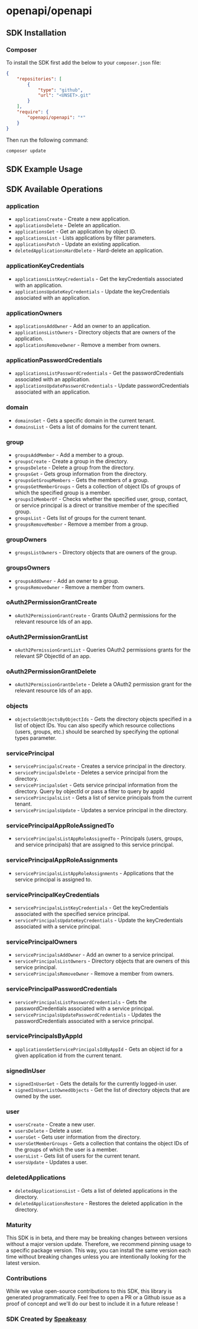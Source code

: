 # openapi/openapi

<!-- Start SDK Installation -->
## SDK Installation

### Composer

To install the SDK first add the below to your `composer.json` file:

```json
{
    "repositories": [
        {
            "type": "github",
            "url": "<UNSET>.git"
        }
    ],
    "require": {
        "openapi/openapi": "*"
    }
}
```

Then run the following command:

```bash
composer update
```
<!-- End SDK Installation -->

## SDK Example Usage
<!-- Start SDK Example Usage -->

<!-- End SDK Example Usage -->

<!-- Start SDK Available Operations -->
## SDK Available Operations


### application

* `applicationsCreate` - Create a new application.
* `applicationsDelete` - Delete an application.
* `applicationsGet` - Get an application by object ID.
* `applicationsList` - Lists applications by filter parameters.
* `applicationsPatch` - Update an existing application.
* `deletedApplicationsHardDelete` - Hard-delete an application.

### applicationKeyCredentials

* `applicationsListKeyCredentials` - Get the keyCredentials associated with an application.
* `applicationsUpdateKeyCredentials` - Update the keyCredentials associated with an application.

### applicationOwners

* `applicationsAddOwner` - Add an owner to an application.
* `applicationsListOwners` - Directory objects that are owners of the application.
* `applicationsRemoveOwner` - Remove a member from owners.

### applicationPasswordCredentials

* `applicationsListPasswordCredentials` - Get the passwordCredentials associated with an application.
* `applicationsUpdatePasswordCredentials` - Update passwordCredentials associated with an application.

### domain

* `domainsGet` - Gets a specific domain in the current tenant.
* `domainsList` - Gets a list of domains for the current tenant.

### group

* `groupsAddMember` - Add a member to a group.
* `groupsCreate` - Create a group in the directory.
* `groupsDelete` - Delete a group from the directory.
* `groupsGet` - Gets group information from the directory.
* `groupsGetGroupMembers` - Gets the members of a group.
* `groupsGetMemberGroups` - Gets a collection of object IDs of groups of which the specified group is a member.
* `groupsIsMemberOf` - Checks whether the specified user, group, contact, or service principal is a direct or transitive member of the specified group.
* `groupsList` - Gets list of groups for the current tenant.
* `groupsRemoveMember` - Remove a member from a group.

### groupOwners

* `groupsListOwners` - Directory objects that are owners of the group.

### groupsOwners

* `groupsAddOwner` - Add an owner to a group.
* `groupsRemoveOwner` - Remove a member from owners.

### oAuth2PermissionGrantCreate

* `oAuth2PermissionGrantCreate` - Grants OAuth2 permissions for the relevant resource Ids of an app.

### oAuth2PermissionGrantList

* `oAuth2PermissionGrantList` - Queries OAuth2 permissions grants for the relevant SP ObjectId of an app.

### oAuth2PermissionGrantDelete

* `oAuth2PermissionGrantDelete` - Delete a OAuth2 permission grant for the relevant resource Ids of an app.

### objects

* `objectsGetObjectsByObjectIds` - Gets the directory objects specified in a list of object IDs. You can also specify which resource collections (users, groups, etc.) should be searched by specifying the optional types parameter.

### servicePrincipal

* `servicePrincipalsCreate` - Creates a service principal in the directory.
* `servicePrincipalsDelete` - Deletes a service principal from the directory.
* `servicePrincipalsGet` - Gets service principal information from the directory. Query by objectId or pass a filter to query by appId
* `servicePrincipalsList` - Gets a list of service principals from the current tenant.
* `servicePrincipalsUpdate` - Updates a service principal in the directory.

### servicePrincipalAppRoleAssignedTo

* `servicePrincipalsListAppRoleAssignedTo` - Principals (users, groups, and service principals) that are assigned to this service principal.

### servicePrincipalAppRoleAssignments

* `servicePrincipalsListAppRoleAssignments` - Applications that the service principal is assigned to.

### servicePrincipalKeyCredentials

* `servicePrincipalsListKeyCredentials` - Get the keyCredentials associated with the specified service principal.
* `servicePrincipalsUpdateKeyCredentials` - Update the keyCredentials associated with a service principal.

### servicePrincipalOwners

* `servicePrincipalsAddOwner` - Add an owner to a service principal.
* `servicePrincipalsListOwners` - Directory objects that are owners of this service principal.
* `servicePrincipalsRemoveOwner` - Remove a member from owners.

### servicePrincipalPasswordCredentials

* `servicePrincipalsListPasswordCredentials` - Gets the passwordCredentials associated with a service principal.
* `servicePrincipalsUpdatePasswordCredentials` - Updates the passwordCredentials associated with a service principal.

### servicePrincipalsByAppId

* `applicationsGetServicePrincipalsIdByAppId` - Gets an object id for a given application id from the current tenant.

### signedInUser

* `signedInUserGet` - Gets the details for the currently logged-in user.
* `signedInUserListOwnedObjects` - Get the list of directory objects that are owned by the user.

### user

* `usersCreate` - Create a new user.
* `usersDelete` - Delete a user.
* `usersGet` - Gets user information from the directory.
* `usersGetMemberGroups` - Gets a collection that contains the object IDs of the groups of which the user is a member.
* `usersList` - Gets list of users for the current tenant.
* `usersUpdate` - Updates a user.

### deletedApplications

* `deletedApplicationsList` - Gets a list of deleted applications in the directory.
* `deletedApplicationsRestore` - Restores the deleted application in the directory.
<!-- End SDK Available Operations -->

### Maturity

This SDK is in beta, and there may be breaking changes between versions without a major version update. Therefore, we recommend pinning usage
to a specific package version. This way, you can install the same version each time without breaking changes unless you are intentionally
looking for the latest version.

### Contributions

While we value open-source contributions to this SDK, this library is generated programmatically.
Feel free to open a PR or a Github issue as a proof of concept and we'll do our best to include it in a future release !

### SDK Created by [Speakeasy](https://docs.speakeasyapi.dev/docs/using-speakeasy/client-sdks)
